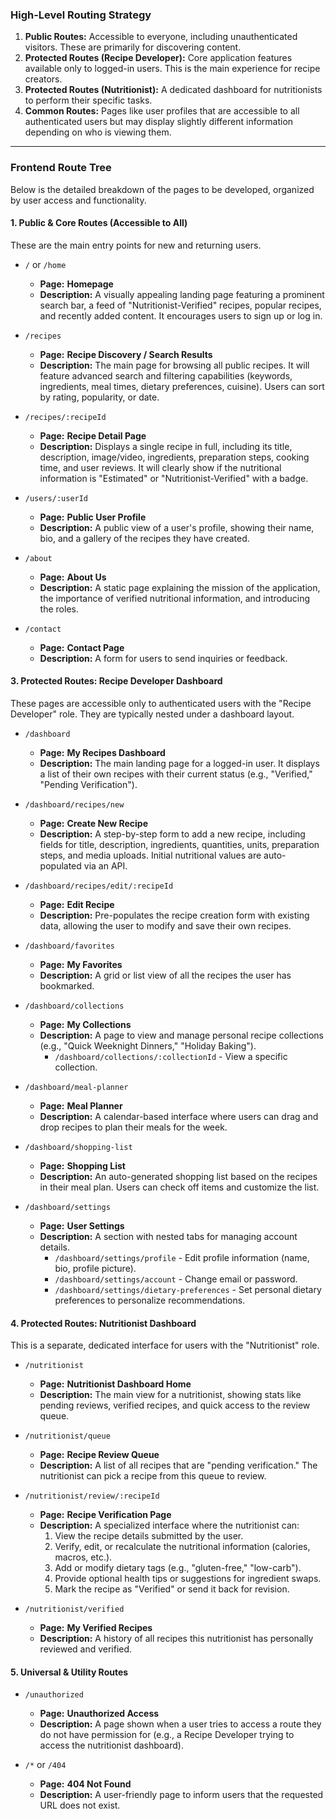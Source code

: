 ### High-Level Routing Strategy

1.  **Public Routes:** Accessible to everyone, including unauthenticated visitors. These are primarily for discovering content.
2.  **Protected Routes (Recipe Developer):** Core application features available only to logged-in users. This is the main experience for recipe creators.
3.  **Protected Routes (Nutritionist):** A dedicated dashboard for nutritionists to perform their specific tasks.
4.  **Common Routes:** Pages like user profiles that are accessible to all authenticated users but may display slightly different information depending on who is viewing them.

---

### Frontend Route Tree

Below is the detailed breakdown of the pages to be developed, organized by user access and functionality.

#### 1. Public & Core Routes (Accessible to All)

These are the main entry points for new and returning users.

- `/` or `/home`

  - **Page:** **Homepage**
  - **Description:** A visually appealing landing page featuring a prominent search bar, a feed of "Nutritionist-Verified" recipes, popular recipes, and recently added content. It encourages users to sign up or log in.

- `/recipes`

  - **Page:** **Recipe Discovery / Search Results**
  - **Description:** The main page for browsing all public recipes. It will feature advanced search and filtering capabilities (keywords, ingredients, meal times, dietary preferences, cuisine). Users can sort by rating, popularity, or date.

- `/recipes/:recipeId`

  - **Page:** **Recipe Detail Page**
  - **Description:** Displays a single recipe in full, including its title, description, image/video, ingredients, preparation steps, cooking time, and user reviews. It will clearly show if the nutritional information is "Estimated" or "Nutritionist-Verified" with a badge.

- `/users/:userId`

  - **Page:** **Public User Profile**
  - **Description:** A public view of a user's profile, showing their name, bio, and a gallery of the recipes they have created.

- `/about`

  - **Page:** **About Us**
  - **Description:** A static page explaining the mission of the application, the importance of verified nutritional information, and introducing the roles.

- `/contact`
  - **Page:** **Contact Page**
  - **Description:** A form for users to send inquiries or feedback.

#### 3. Protected Routes: Recipe Developer Dashboard

These pages are accessible only to authenticated users with the "Recipe Developer" role. They are typically nested under a dashboard layout.

- `/dashboard`

  - **Page:** **My Recipes Dashboard**
  - **Description:** The main landing page for a logged-in user. It displays a list of their own recipes with their current status (e.g., "Verified," "Pending Verification").

- `/dashboard/recipes/new`

  - **Page:** **Create New Recipe**
  - **Description:** A step-by-step form to add a new recipe, including fields for title, description, ingredients, quantities, units, preparation steps, and media uploads. Initial nutritional values are auto-populated via an API.

- `/dashboard/recipes/edit/:recipeId`

  - **Page:** **Edit Recipe**
  - **Description:** Pre-populates the recipe creation form with existing data, allowing the user to modify and save their own recipes.

- `/dashboard/favorites`

  - **Page:** **My Favorites**
  - **Description:** A grid or list view of all the recipes the user has bookmarked.

- `/dashboard/collections`

  - **Page:** **My Collections**
  - **Description:** A page to view and manage personal recipe collections (e.g., "Quick Weeknight Dinners," "Holiday Baking").
    - `/dashboard/collections/:collectionId` - View a specific collection.

- `/dashboard/meal-planner`

  - **Page:** **Meal Planner**
  - **Description:** A calendar-based interface where users can drag and drop recipes to plan their meals for the week.

- `/dashboard/shopping-list`

  - **Page:** **Shopping List**
  - **Description:** An auto-generated shopping list based on the recipes in their meal plan. Users can check off items and customize the list.

- `/dashboard/settings`
  - **Page:** **User Settings**
  - **Description:** A section with nested tabs for managing account details.
    - `/dashboard/settings/profile` - Edit profile information (name, bio, profile picture).
    - `/dashboard/settings/account` - Change email or password.
    - `/dashboard/settings/dietary-preferences` - Set personal dietary preferences to personalize recommendations.

#### 4. Protected Routes: Nutritionist Dashboard

This is a separate, dedicated interface for users with the "Nutritionist" role.

- `/nutritionist`

  - **Page:** **Nutritionist Dashboard Home**
  - **Description:** The main view for a nutritionist, showing stats like pending reviews, verified recipes, and quick access to the review queue.

- `/nutritionist/queue`

  - **Page:** **Recipe Review Queue**
  - **Description:** A list of all recipes that are "pending verification." The nutritionist can pick a recipe from this queue to review.

- `/nutritionist/review/:recipeId`

  - **Page:** **Recipe Verification Page**
  - **Description:** A specialized interface where the nutritionist can:
    1.  View the recipe details submitted by the user.
    2.  Verify, edit, or recalculate the nutritional information (calories, macros, etc.).
    3.  Add or modify dietary tags (e.g., "gluten-free," "low-carb").
    4.  Provide optional health tips or suggestions for ingredient swaps.
    5.  Mark the recipe as "Verified" or send it back for revision.

- `/nutritionist/verified`
  - **Page:** **My Verified Recipes**
  - **Description:** A history of all recipes this nutritionist has personally reviewed and verified.

#### 5. Universal & Utility Routes

- `/unauthorized`

  - **Page:** **Unauthorized Access**
  - **Description:** A page shown when a user tries to access a route they do not have permission for (e.g., a Recipe Developer trying to access the nutritionist dashboard).

- `/*` or `/404`
  - **Page:** **404 Not Found**
  - **Description:** A user-friendly page to inform users that the requested URL does not exist.
